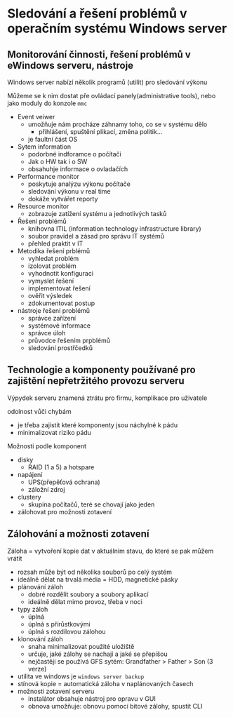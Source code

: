 # Sledování a řešení problémů v operačním systému Windows server

## Monitorování činnosti, řešení problémů v eWindows serveru, nástroje

Windows server nabízí několik programů (utilit) pro sledování výkonu

Můžeme se k nim dostat pře ovládací panely(administrative tools), nebo jako moduly do konzole `mmc`

- Event veiwer
  - umožňuje nám procháze záhnamy toho, co se v systému dělo
    - přihlášení, spuštění plikací, změna politik...
  - je faultní část OS
- Sytem information
  - podorbné indforamce o počítači
  - Jak o HW tak i o SW
  - obsahuhje informace o ovladačích
- Performance monitor
  - poskytuje analýzu výkonu počítače
  - sledování výkonu v real time
  - dokáže vytvářet reporty
- Resource monitor
  - zobrazuje zatížení systému a jednotlivých tasků
- Řešení problémů
  - knihovna ITIL (information technology infrastructure library)
  - soubor pravidel a zásad pro správu IT systémů
  - přehled praktit v IT
- Metodika řešení prblémů
  - vyhledat problém
  - izolovat problém
  - vyhodnotit konfiguraci
  - vymyslet řešení
  - implementovat řešení
  - ověřit výsledek
  - zdokumentovat postup
- nástroje řešení problémů
  - správce zařízení
  - systémové informace
  - správce úloh
  - průvodce řešením prpblémů
  - sledování prostřčedků

## Technologie a komponenty používané pro zajištění nepřetržitého provozu serveru

Výpydek serveru znamená ztrátu pro firmu, komplikace pro uživatele

odolnost vůči chybám
- je třeba zajistit které komponenty jsou náchylné k pádu
- minimalizovat riziko pádu

Možnosti podle komponent
- disky
  - RAID (1 a 5) a hotspare
- napájení
  - UPS(přepěťová ochrana)
  - záložní zdroj
- clustery
  - skupina počítačů, teré se chovají jako jeden
- zálohovat pro možnosti zotavení

## Zálohování a možnosti zotavení

Záloha = vytvoření kopie dat v aktuálním stavu, do které se pak můžem vrátit
- rozsah může být od několika souborů po celý systém
- ideálně dělat na trvalá média = HDD, magnetické pásky
- plánování záloh
  - dobré rozdělit soubory a soubory aplikací
  - ideálně dělat mimo provoz, třeba v noci
- typy záloh
  - úplná
  - úplná s přírůstkovými
  - úplná s rozdílovou zálohou
- klonování záloh
  - snaha minimalizovat použité uložiště
  - určuje, jaké zálohy se nachají a jaké se přepíšou
  - nejčastěji se používá GFS sytém: Grandfather > Father > Son (3 verze)
- utilita ve windows je `windows server backup`
- stínová kopie = automatická záloha v naplánovaných časech
- možnosti zotavení serveru
  - instalátor obsahuje nástroj pro opravu v GUI
  - obnova umožňuje: obnovu pomocí bitové zálohy, spustit CLI  
